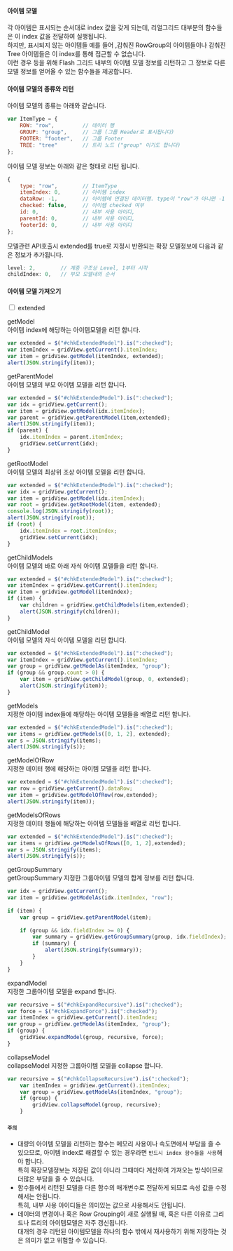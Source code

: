 #### 아이템 모델

각 아이템은 표시되는 순서대로 index 값을 갖게 되는데, 리얼그리드 대부분의 함수들은 이 index 값을 전달하여 실행됩니다.  
하지만, 표시되지 않는 아이템들 예를 들어 ,감춰진 RowGroup의 아이템들이나 감춰진 Tree 아이템들은 이 index를 통해 접근할 수 없습니다.  
이런 경우 등을 위해 Flash 그리드 내부의 아이템 모델 정보를 리턴하고 그 정보로 다른 모델 정보를 얻어올 수 있는 함수들을 제공합니다.


#### 아이템 모델의 종류와 리턴

아이템 모델의 종류는 아래와 같습니다.

```js
var ItemType = {
    ROW: "row",         // 데이터 행
    GROUP: "group",     // 그룹 (그룹 Header로 표시됩니다)
    FOOTER: "footer",   // 그룹 Footer
    TREE: "tree"        // 트리 노드 ("group" 이기도 합니다)
};
```

아이템 모델 정보는 아래와 같은 형태로 리턴 됩니다.

```js
{
    type: "row",        // ItemType
    itemIndex: 0,       // 아이템 index
    dataRow: -1,        // 아이템에 연결된 데이터행. type이 "row"가 아니면 -1
    checked: false,     // 아이템 checked 여부
    id: 0,              // 내부 사용 아이디,
    parentId: 0,        // 내부 사용 아이디,
    footerId: 0,        // 내부 사용 아이디
};
```

모델관련 API호출시 extended를 true로 지정시 반환되는 확장 모델정보에 다음과 같은 정보가 추가됩니다.

```js
level: 2,        // 계층 구조상 Level, 1부터 시작
childIndex: 0,   // 부모 모델내의 순서
```

#### 아이템 모델 가져오기

<input type="checkbox" id="chkExtendedModel"> 
extended

 
<a class="btn primary small round lowercase" id="btnGetModel">getModel</a>  
아이템 index에 해당하는 아이템모델을 리턴 합니다.  
```js
var extended = $("#chkExtendedModel").is(":checked");
var itemIndex = gridView.getCurrent().itemIndex;
var item = gridView.getModel(itemIndex, extended);
alert(JSON.stringify(item));
```

<a class="btn primary small round lowercase" id="btnGetParentModel">getParentModel</a>  
아이템 모델의 부모 아이템 모델을 리턴 합니다.  
```js
var extended = $("#chkExtendedModel").is(":checked");
var idx = gridView.getCurrent();
var item = gridView.getModel(idx.itemIndex);
var parent = gridView.getParentModel(item,extended);
alert(JSON.stringify(item));
if (parent) {
    idx.itemIndex = parent.itemIndex;
    gridView.setCurrent(idx);
}
```

<a class="btn primary small round lowercase" id="btnGetRootModel">getRootModel</a>  
아이템 모델의 최상위 조상 아이템 모델을 리턴 합니다.  
```js
var extended = $("#chkExtendedModel").is(":checked");
var idx = gridView.getCurrent();
var item = gridView.getModel(idx.itemIndex);
var root = gridView.getRootModel(item, extended);
console.log(JSON.stringify(root));
alert(JSON.stringify(root));
if (root) {
    idx.itemIndex = root.itemIndex;
    gridView.setCurrent(idx);
}
```
 
<a class="btn primary small round lowercase" id="btnGetChildModels">getChildModels</a>  
아이템 모델의 바로 아래 자식 아이템 모델들을 리턴 합니다. 
```js
var extended = $("#chkExtendedModel").is(":checked");
var itemIndex = gridView.getCurrent().itemIndex;
var item = gridView.getModel(itemIndex);
if (item) {
    var children = gridView.getChildModels(item,extended);
    alert(JSON.stringify(children));
}
```

<a class="btn primary small round lowercase" id="btnGetChildModel">getChildModel</a>  
아이템 모델의 자식 아이템 모델을 리턴 합니다.  
```js
var extended = $("#chkExtendedModel").is(":checked");
var itemIndex = gridView.getCurrent().itemIndex;
var group = gridView.getModelAs(itemIndex, "group");
if (group && group.count > 0) {
    var item = gridView.getChildModel(group, 0, extended);
    alert(JSON.stringify(item));
}
```
 
<a class="btn primary small round lowercase" id="btnGetModels">getModels</a>  
지정한 아이템 index들에 해당하는 아이템 모델들을 배열로 리턴 합니다. 
```js
var extended = $("#chkExtendedModel").is(":checked");
var items = gridView.getModels([0, 1, 2], extended);
var s = JSON.stringify(items);
alert(JSON.stringify(s));
```
 
<a class="btn primary small round lowercase" id="btnGetModelOfRow">getModelOfRow</a>  
지정한 데이터 행에 해당하는 아이템 모델을 리턴 합니다. 
```js
var extended = $("#chkExtendedModel").is(":checked");
var row = gridView.getCurrent().dataRow;
var item = gridView.getModelOfRow(row,extended);
alert(JSON.stringify(item));
```
 
<a class="btn primary small round lowercase" id="btnGetModelsOfRows">getModelsOfRows</a>  
지정한 데이터 행들에 해당하는 아이템 모델들을 배열로 리턴 합니다. 
```js
var extended = $("#chkExtendedModel").is(":checked");
var items = gridView.getModelsOfRows([0, 1, 2],extended);
var s = JSON.stringify(items);
alert(JSON.stringify(s));
```
 
<a class="btn primary small round lowercase" id="btnGetGroupSummary">getGroupSummary</a>  
getGroupSummary	지정한 그룹아이템 모델의 합계 정보를 리턴 합니다.  
```js
var idx = gridView.getCurrent();
var item = gridView.getModelAs(idx.itemIndex, "row");
     
if (item) {
    var group = gridView.getParentModel(item);
         
    if (group && idx.fieldIndex >= 0) {
        var summary = gridView.getGroupSummary(group, idx.fieldIndex);
        if (summary) {
            alert(JSON.stringify(summary));
        }
    }
}
```
  
<a class="btn primary small round lowercase" id="btnExpandModel">expandModel</a>  
지정한 그룹아이템 모델을 expand 합니다. 
```js
var recursive = $("#chkExpandRecursive").is(":checked");
var force = $("#chkExpandForce").is(":checked");
var itemIndex = gridView.getCurrent().itemIndex;
var group = gridView.getModelAs(itemIndex, "group");
if (group) {
    gridView.expandModel(group, recursive, force);
}
```
 
<a class="btn primary small round lowercase" id="btnCollapseModel">collapseModel</a>  
collapseModel	지정한 그룹아이템 모델을 collapse 합니다. 
```js
var recursive = $("#chkCollapseRecursive").is(":checked");
    var itemIndex = gridView.getCurrent().itemIndex;
    var group = gridView.getModelAs(itemIndex, "group");
    if (group) {
        gridView.collapseModel(group, recursive);
    }
```


#### `주의`

* 대량의 아이템 모델을 리턴하는 함수는 메모리 사용이나 속도면에서 부담을 줄 수 있으므로, 아이템 index로 해결할 수 있는 경우라면 `반드시 index 함수들을 사용`해야 합니다.  
특히 확장모델정보는 저장된 값이 아니라 그때마다 계산하여 가져오는 방식이므로 더많은 부담을 줄 수 있습니다.
* 함수들에서 리턴된 모델을 다른 함수의 매개변수로 전달하게 되므로 속성 값을 수정해서는 안됩니다.   
특히, 내부 사용 아이디들은 의미있는 값으로 사용해서도 안됩니다.
* 데이터의 변경이나 혹은 Row Grouping이 새로 실행될 때, 혹은 다른 이유로 그리드나 트리의 아이템모델은 자주 갱신됩니다.   
대개의 경우 리턴된 아이템모델을 하나의 함수 밖에서 재사용하기 위해 저장하는 것은 의미가 없고 위험할 수 있습니다.

<script>
$('#btnGetModel').click(function() {
    var extended = $("#chkExtendedModel").is(":checked");
    var itemIndex = gridView.getCurrent().itemIndex;
    var item = gridView.getModel(itemIndex, extended);
    console.log(JSON.stringify(item));
    alert(JSON.stringify(item));
});
 
$('#btnGetParentModel').click(function() {
    var extended = $("#chkExtendedModel").is(":checked");
    var idx = gridView.getCurrent();
    var item = gridView.getModel(idx.itemIndex);
    var parent = gridView.getParentModel(item,extended);
    console.log(JSON.stringify(parent));
    alert(JSON.stringify(item));
    if (parent) {
        idx.itemIndex = parent.itemIndex;
        gridView.setCurrent(idx);
    }
});
 
$('#btnGetRootModel').click(function() {
    var extended = $("#chkExtendedModel").is(":checked");
    var idx = gridView.getCurrent();
    var item = gridView.getModel(idx.itemIndex);
    var root = gridView.getRootModel(item, extended);
    console.log(JSON.stringify(root));
    alert(JSON.stringify(root));
    if (root) {
        idx.itemIndex = root.itemIndex;
        gridView.setCurrent(idx);
    }
});
 
$('#btnGetChildModels').click(function() {
    var extended = $("#chkExtendedModel").is(":checked");
    var itemIndex = gridView.getCurrent().itemIndex;
    var item = gridView.getModel(itemIndex);
    if (item) {
        var children = gridView.getChildModels(item,extended);
        console.log(JSON.stringify(children));
        alert(JSON.stringify(children));
    }
});
 
$('#btnGetChildModel').click(function() {
    var extended = $("#chkExtendedModel").is(":checked");
    var itemIndex = gridView.getCurrent().itemIndex;
    var group = gridView.getModelAs(itemIndex, "group");
    if (group && group.count > 0) {
        var item = gridView.getChildModel(group, 0, extended);
        console.log(JSON.stringify(item));
        alert(JSON.stringify(item));
    }
});
 
$('#btnGetModels').click(function() {
    var extended = $("#chkExtendedModel").is(":checked");
    var items = gridView.getModels([0, 1, 2], extended);
    var s = JSON.stringify(items);
    console.log(s);
    alert(JSON.stringify(s));
});
 
$('#btnGetModelOfRow').click(function() {
    var extended = $("#chkExtendedModel").is(":checked");
    var row = gridView.getCurrent().dataRow;
    var item = gridView.getModelOfRow(row,extended);
    console.log(JSON.stringify(item));
    alert(JSON.stringify(item));
});
 
$('#btnGetModelsOfRows').click(function() {
    var extended = $("#chkExtendedModel").is(":checked");
    var items = gridView.getModelsOfRows([0, 1, 2],extended);
    var s = JSON.stringify(items);
    console.log(s);
    alert(JSON.stringify(s));
});
 
$('#btnGetGroupSummary').click(function() {
    var idx = gridView.getCurrent();
    var item = gridView.getModelAs(idx.itemIndex, "row");
         
    if (item) {
        var group = gridView.getParentModel(item);
             
        if (group && idx.fieldIndex >= 0) {
            var summary = gridView.getGroupSummary(group, idx.fieldIndex);
            if (summary) {
                console.log(JSON.stringify(summary));
                alert(JSON.stringify(summary));
            }
        }
    }
});
 
$('#btnExpandModel').click(function() {
    var recursive = $("#chkExpandRecursive").is(":checked");
    var force = $("#chkExpandForce").is(":checked");
    var itemIndex = gridView.getCurrent().itemIndex;
    var group = gridView.getModelAs(itemIndex, "group");
    if (group) {
        gridView.expandModel(group, recursive, force);
    }
});
 
$('#btnCollapseModel').click(function() {
    var recursive = $("#chkCollapseRecursive").is(":checked");
    var itemIndex = gridView.getCurrent().itemIndex;
    var group = gridView.getModelAs(itemIndex, "group");
    if (group) {
        gridView.collapseModel(group, recursive);
    }
});
</script>